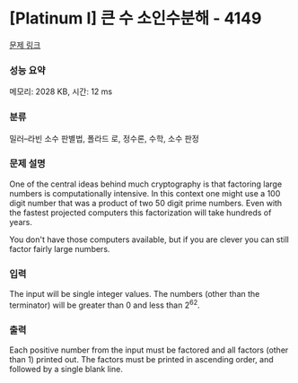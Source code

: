 # [Platinum I] 큰 수 소인수분해 - 4149 

[문제 링크](https://www.acmicpc.net/problem/4149) 

### 성능 요약

메모리: 2028 KB, 시간: 12 ms

### 분류

밀러–라빈 소수 판별법, 폴라드 로, 정수론, 수학, 소수 판정

### 문제 설명

<p>One of the central ideas behind much cryptography is that factoring large numbers is computationally intensive. In this context one might use a 100 digit number that was a product of two 50 digit prime numbers. Even with the fastest projected computers this factorization will take hundreds of years.</p>

<p>You don't have those computers available, but if you are clever you can still factor fairly large numbers.</p>

### 입력 

 <p>The input will be single integer values. The numbers (other than the terminator) will be greater than 0 and less than 2<sup>62</sup>.</p>

### 출력 

 <p>Each positive number from the input must be factored and all factors (other than 1) printed out. The factors must be printed in ascending order, and followed by a single blank line.</p>

